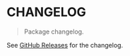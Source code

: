 # CHANGELOG

> Package changelog.

See [GitHub Releases](https://github.com/stdlib-js/array-base-mskfilter-map/releases) for the changelog.